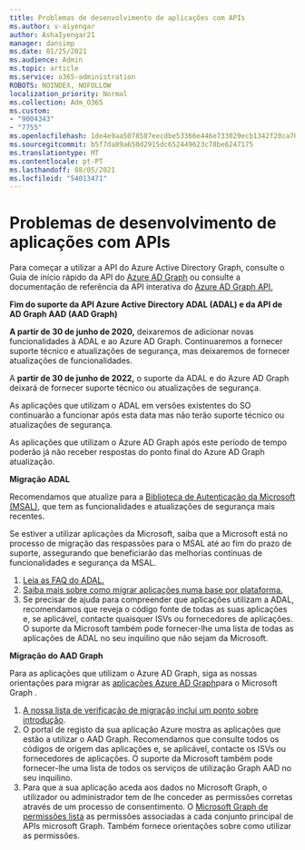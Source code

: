 ```yaml
---
title: Problemas de desenvolvimento de aplicações com APIs
ms.author: v-aiyengar
author: AshaIyengar21
manager: dansimp
ms.date: 01/25/2021
ms.audience: Admin
ms.topic: article
ms.service: o365-administration
ROBOTS: NOINDEX, NOFOLLOW
localization_priority: Normal
ms.collection: Adm_O365
ms.custom:
- "9004343"
- "7755"
ms.openlocfilehash: 1de4e9aa5078507eecdbe53366e446e733029ecb1342f20ca701fa7f95a06fa9
ms.sourcegitcommit: b5f7da89a650d2915dc652449623c78be6247175
ms.translationtype: MT
ms.contentlocale: pt-PT
ms.lasthandoff: 08/05/2021
ms.locfileid: "54013471"
---
```

# <a name="issues-developing-applications-with-apis"></a>Problemas de desenvolvimento de aplicações com APIs

Para começar a utilizar a API do Azure Active Directory Graph, consulte o Guia de início rápido da API do [Azure AD Graph](https://docs.microsoft.com/azure/active-directory/develop/microsoft-graph-intro) ou consulte a documentação de referência da API interativa do [Azure AD Graph API.](https://docs.microsoft.com/previous-versions/azure/ad/graph/api/api-catalog)

**Fim do suporte da API Azure Active Directory ADAL (ADAL) e da API de AD Graph AAD (AAD Graph)**

**A partir de 30 de junho de 2020,** deixaremos de adicionar novas funcionalidades à ADAL e ao Azure AD Graph. Continuaremos a fornecer suporte técnico e atualizações de segurança, mas deixaremos de fornecer atualizações de funcionalidades.

A **partir de 30 de junho de 2022,** o suporte da ADAL e do Azure AD Graph deixará de fornecer suporte técnico ou atualizações de segurança.

As aplicações que utilizam o ADAL em versões existentes do SO continuarão a funcionar após esta data mas não terão suporte técnico ou atualizações de segurança.

As aplicações que utilizam o Azure AD Graph após este período de tempo poderão já não receber respostas do ponto final do Azure AD Graph atualização.

**Migração ADAL**

Recomendamos que atualize para a [Biblioteca de Autenticação da Microsoft (MSAL)](https://docs.microsoft.com/azure/active-directory/develop/v2-overview), que tem as funcionalidades e atualizações de segurança mais recentes.

Se estiver a utilizar aplicações da Microsoft, saiba que a Microsoft está no processo de migração das respassões para o MSAL até ao fim do prazo de suporte, assegurando que beneficiarão das melhorias contínuas de funcionalidades e segurança da MSAL.

1. [Leia as FAQ do ADAL.](https://docs.microsoft.com/azure/active-directory/develop/msal-migration#frequently-asked-questions-faq)
1. [Saiba mais sobre como migrar aplicações numa base por plataforma.](https://docs.microsoft.com/azure/active-directory/develop/msal-migration#frequently-asked-questions-faq)
1. Se precisar de ajuda para compreender que aplicações utilizam a ADAL, recomendamos que reveja o código fonte de todas as suas aplicações e, se aplicável, contacte quaisquer ISVs ou fornecedores de aplicações. O suporte da Microsoft também pode fornecer-lhe uma lista de todas as aplicações de ADAL no seu inquilino que não sejam da Microsoft.

**Migração do AAD Graph**

Para as aplicações que utilizam o Azure AD Graph, siga as nossas orientações para migrar as [aplicações Azure AD Graph](https://docs.microsoft.com/graph/migrate-azure-ad-graph-overview?view=graph-rest-1.0&preserve-view=true)para o Microsoft Graph .

1. [A nossa lista de verificação de migração inclui um ponto sobre introdução](https://docs.microsoft.com/graph/migrate-azure-ad-graph-planning-checklist). 
1. O portal de registo da sua aplicação Azure mostra as aplicações que estão a utilizar o AAD Graph. Recomendamos que consulte todos os códigos de origem das aplicações e, se aplicável, contacte os ISVs ou fornecedores de aplicações. O suporte da Microsoft também pode fornecer-lhe uma lista de todos os serviços de utilização Graph AAD no seu inquilino.
1. Para que a sua aplicação aceda aos dados no Microsoft Graph, o utilizador ou administrador tem de lhe conceder as permissões corretas através de um processo de consentimento. O [Microsoft Graph de permissões lista](https://docs.microsoft.com/graph/permissions-reference?context=graph%2Fapi%2Fbeta&view=graph-rest-beta&preserve-view=true) as permissões associadas a cada conjunto principal de APIs microsoft Graph. Também fornece orientações sobre como utilizar as permissões.
